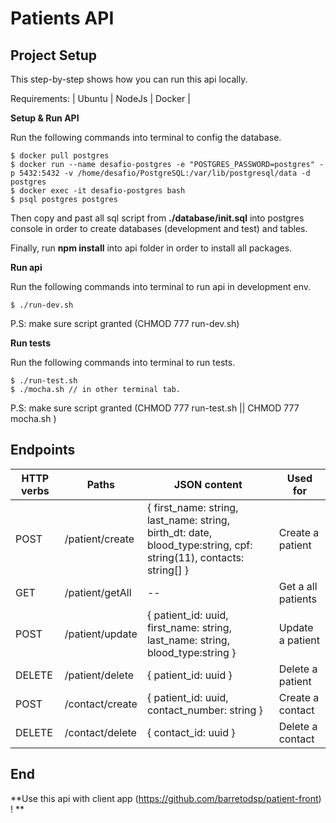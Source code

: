 # Patients API

## Project Setup
This step-by-step shows how you can run this api locally.

Requirements:  | Ubuntu | NodeJs | Docker | 

**Setup & Run API**

Run the following commands into terminal to config the database.


``` 
$ docker pull postgres
$ docker run --name desafio-postgres -e "POSTGRES_PASSWORD=postgres" -p 5432:5432 -v /home/desafio/PostgreSQL:/var/lib/postgresql/data -d postgres
$ docker exec -it desafio-postgres bash
$ psql postgres postgres

``` 
Then copy and past all sql script from **./database/init.sql** into postgres console in order to create databases (development and test) and tables.

Finally, run **npm install** into api folder in order to install all packages.

**Run api**

Run the following commands into terminal to run api in development env.

``` 
$ ./run-dev.sh
``` 
P.S: make sure script granted (CHMOD 777 run-dev.sh) 

**Run tests**

Run the following commands into terminal to run tests.

``` 
$ ./run-test.sh
$ ./mocha.sh // in other terminal tab.
``` 
P.S: make sure script granted (CHMOD 777 run-test.sh || CHMOD 777 mocha.sh ) 


## Endpoints

| HTTP verbs  | Paths | JSON content | Used for
| ------------- | ------------- | ------------- | ------------- |
| POST  | /patient/create  | { first_name: string, last_name: string, birth_dt: date, blood_type:string, cpf: string(11), contacts: string[] } | Create a patient |
| GET  | /patient/getAll  | -- | Get a all patients |
| POST  | /patient/update  |  { patient_id: uuid, first_name: string, last_name: string, blood_type:string } | Update a patient |
| DELETE  | /patient/delete  | { patient_id: uuid } | Delete a patient |
| POST  | /contact/create  | { patient_id: uuid, contact_number: string } | Create a contact |
| DELETE  | /contact/delete  | { contact_id: uuid } | Delete a contact |

## End


**Use this api with client app (https://github.com/barretodsp/patient-front) ! **
